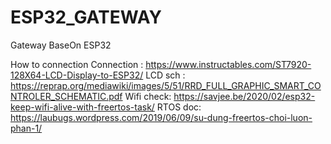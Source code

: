 # ESP32_GATEWAY
Gateway BaseOn ESP32

How to connection
Connection : https://www.instructables.com/ST7920-128X64-LCD-Display-to-ESP32/
LCD sch : https://reprap.org/mediawiki/images/5/51/RRD_FULL_GRAPHIC_SMART_CONTROLER_SCHEMATIC.pdf
Wifi check: https://savjee.be/2020/02/esp32-keep-wifi-alive-with-freertos-task/
RTOS doc: https://laubugs.wordpress.com/2019/06/09/su-dung-freertos-choi-luon-phan-1/